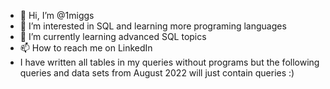 - 👋 Hi, I’m @1miggs
- 👀 I’m interested in SQL and learning more programing languages 
- 🌱 I’m currently learning advanced SQL topics
- 📫 How to reach me on LinkedIn
- I have written all tables in my queries without programs
  but the following queries and data sets from August 2022 will just contain queries :)
<!---
1miggs/1miggs is a ✨ special ✨ repository because its `README.md` (this file) appears on your GitHub profile.
You can click the Preview link to take a look at your changes.
--->
